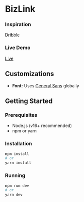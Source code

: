 # BizLink

### Inspiration
[Dribble](https://cdn.dribbble.com/userupload/41505217/file/original-67e6a497c042e3e5028704313e0738c1.png?resize=2048x1536&vertical=center)

### Live Demo
[Live](https://bitlinkdemo.netlify.app)

## Customizations
- **Font:** Uses [General Sans](https://fonts.cdnfonts.com/css/general-sans) globally

## Getting Started

### Prerequisites
- Node.js (v16+ recommended)
- npm or yarn

### Installation
```bash
npm install
# or
yarn install
```

### Running
```bash
npm run dev
# or
yarn dev
```
